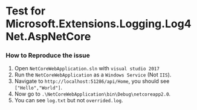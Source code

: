 # Test for Microsoft.Extensions.Logging.Log4Net.AspNetCore 

### How to Reproduce the issue
1. Open `NetCoreWebApplication.sln` with `visual studio 2017`
2. Run the `NetCoreWebApplication` as a `Windows Service` (Not `IIS`).
3. Navigate to `http://localhost:51286/api/Home`, you should see `["Hello","World"]`.
4. Now go to `.\NetCoreWebApplication\bin\Debug\netcoreapp2.0`.
5. You can see `log.txt` but not `overrided.log`.